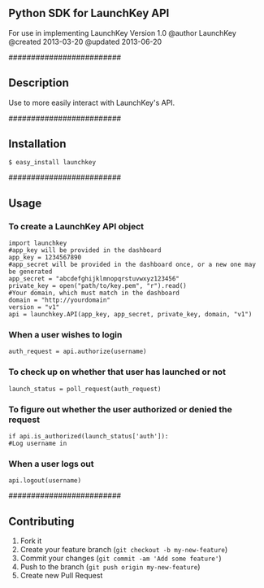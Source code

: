 ## Python SDK for LaunchKey API 
For use in implementing LaunchKey
Version 1.0
@author LaunchKey
@created 2013-03-20
@updated 2013-06-20

#########################
## Description

Use to more easily interact with LaunchKey's API.

#########################
## Installation

    $ easy_install launchkey

#########################
## Usage

### To create a LaunchKey API object
    
    import launchkey
    #app_key will be provided in the dashboard
    app_key = 1234567890 
    #app_secret will be provided in the dashboard once, or a new one may be generated
    app_secret = "abcdefghijklmnopqrstuvwxyz123456"
    private_key = open("path/to/key.pem", "r").read()
    #Your domain, which must match in the dashboard
    domain = "http://yourdomain" 
    version = "v1"
    api = launchkey.API(app_key, app_secret, private_key, domain, "v1")


### When a user wishes to login

    auth_request = api.authorize(username)


### To check up on whether that user has launched or not

    launch_status = poll_request(auth_request)


### To figure out whether the user authorized or denied the request

    if api.is_authorized(launch_status['auth']):
    #Log username in


### When a user logs out

    api.logout(username)


#########################
## Contributing

1. Fork it
2. Create your feature branch (`git checkout -b my-new-feature`)
3. Commit your changes (`git commit -am 'Add some feature'`)
4. Push to the branch (`git push origin my-new-feature`)
5. Create new Pull Request
